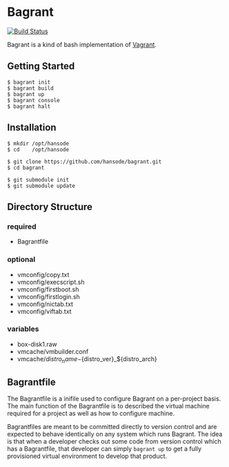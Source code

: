 Bagrant
=======

[![Build Status](https://travis-ci.org/hansode/bagrant.png)](https://travis-ci.org/hansode/bagrant)

Bagrant is a kind of bash implementation of [Vagrant](http://www.vagrantup.com).

Getting Started
---------------

```
$ bagrant init
$ bagrant build
$ bagrant up
$ bagrant console
$ bagrant halt
```

Installation
------------

```
$ mkdir /opt/hansode
$ cd    /opt/hansode

$ git clone https://github.com/hansode/bagrant.git
$ cd bagrant

$ git submodule init
$ git submodule update
```

Directory Structure
-------------------

### required

+ Bagrantfile

### optional

+ vmconfig/copy.txt
+ vmconfig/execscript.sh
+ vmconfig/firstboot.sh
+ vmconfig/firstlogin.sh
+ vmconfig/nictab.txt
+ vmconfig/viftab.txt

### variables

+ box-disk1.raw
+ vmcache/vmbuilder.conf
+ vmcache/${distro_name}-${distro_ver}_${distro_arch}

Bagrantfile
-----------

The Bagrantfile is a inifile used to configure Bagrant on a per-project basis.
The main function of the Bagrantfile is to described the virtual machine required for a project as well as how to configure machine.

Bagrantfiles are meant to be committed directly to version control and are expected to behave identically on any system which runs Bagrant.
The idea is that when a developer checks out some code from version control which has a Bagrantfile, that developer can simply `bagrant up` to get a fully provisioned virtual environment to develop that product.
